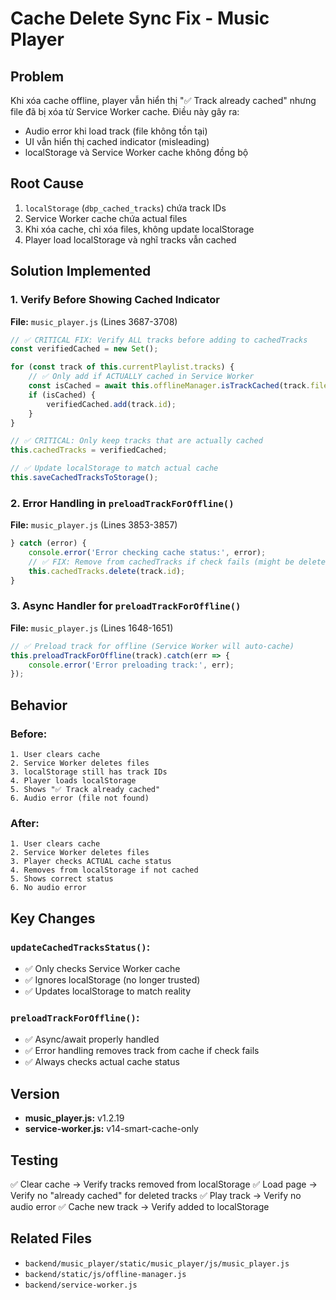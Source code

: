 # Cache Delete Sync Fix - Music Player

## Problem
Khi xóa cache offline, player vẫn hiển thị "✅ Track already cached" nhưng file đã bị xóa từ Service Worker cache. Điều này gây ra:
- Audio error khi load track (file không tồn tại)
- UI vẫn hiển thị cached indicator (misleading)
- localStorage và Service Worker cache không đồng bộ

## Root Cause
1. `localStorage` (`dbp_cached_tracks`) chứa track IDs
2. Service Worker cache chứa actual files
3. Khi xóa cache, chỉ xóa files, không update localStorage
4. Player load localStorage và nghĩ tracks vẫn cached

## Solution Implemented

### 1. Verify Before Showing Cached Indicator
**File:** `music_player.js` (Lines 3687-3708)

```javascript
// ✅ CRITICAL FIX: Verify ALL tracks before adding to cachedTracks
const verifiedCached = new Set();

for (const track of this.currentPlaylist.tracks) {
    // ✅ Only add if ACTUALLY cached in Service Worker
    const isCached = await this.offlineManager.isTrackCached(track.file_url);
    if (isCached) {
        verifiedCached.add(track.id);
    }
}

// ✅ CRITICAL: Only keep tracks that are actually cached
this.cachedTracks = verifiedCached;

// ✅ Update localStorage to match actual cache
this.saveCachedTracksToStorage();
```

### 2. Error Handling in `preloadTrackForOffline()`
**File:** `music_player.js` (Lines 3853-3857)

```javascript
} catch (error) {
    console.error('Error checking cache status:', error);
    // ✅ FIX: Remove from cachedTracks if check fails (might be deleted)
    this.cachedTracks.delete(track.id);
}
```

### 3. Async Handler for `preloadTrackForOffline()`
**File:** `music_player.js` (Lines 1648-1651)

```javascript
// ✅ Preload track for offline (Service Worker will auto-cache)
this.preloadTrackForOffline(track).catch(err => {
    console.error('Error preloading track:', err);
});
```

## Behavior

### Before:
```
1. User clears cache
2. Service Worker deletes files
3. localStorage still has track IDs
4. Player loads localStorage
5. Shows "✅ Track already cached"
6. Audio error (file not found)
```

### After:
```
1. User clears cache
2. Service Worker deletes files
3. Player checks ACTUAL cache status
4. Removes from localStorage if not cached
5. Shows correct status
6. No audio error
```

## Key Changes

### `updateCachedTracksStatus()`:
- ✅ Only checks Service Worker cache
- ✅ Ignores localStorage (no longer trusted)
- ✅ Updates localStorage to match reality

### `preloadTrackForOffline()`:
- ✅ Async/await properly handled
- ✅ Error handling removes track from cache if check fails
- ✅ Always checks actual cache status

## Version
- **music_player.js:** v1.2.19
- **service-worker.js:** v14-smart-cache-only

## Testing
✅ Clear cache → Verify tracks removed from localStorage
✅ Load page → Verify no "already cached" for deleted tracks
✅ Play track → Verify no audio error
✅ Cache new track → Verify added to localStorage

## Related Files
- `backend/music_player/static/music_player/js/music_player.js`
- `backend/static/js/offline-manager.js`
- `backend/service-worker.js`
